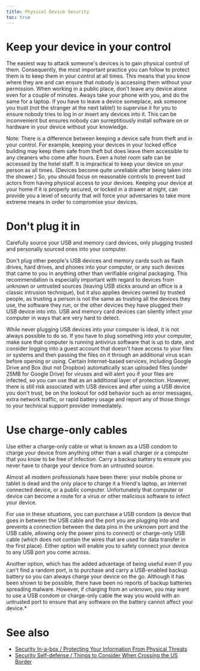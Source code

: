 ```yaml
---
title: Physical Device Security
toc: true
---
```


# Keep your device in your control

The easiest way to attack someone's devices is to gain physical control of them. Consequently, the most important practice you can follow to protect them is to keep them in your control at all times. This means that you know where they are and can ensure that nobody is accessing them without your permission. When working in a public place, don't leave any device alone even for a couple of minutes. Aways take your phone with you, and do the same for a laptop. If you have to leave a device someplace, ask someone you trust (not the stranger at the next table!) to supervise it for you to ensure nobody tries to log in or insert any devices into it. This can be inconvenient but ensures nobody can surreptitiously install software on or hardware in your device without your knowledge.

Note: There is a difference between keeping a device safe from theft and in your control. For example, keeping your devices in your locked office building may keep them safe from theft but does leave them accessible to any cleaners who come after hours. Even a hotel room safe can be accessed by the hotel staff. It is impractical to keep your device on your person as all times. (Devices become quite unreliable after being taken into the shower.) So, you should focus on reasonable controls to prevent bad actors from having physical access to your devices. Keeping your device at your home if it is properly secured, or locked in a drawer at night, can provide you a level of security that will force your adversaries to take more extreme means in order to compromise your devices.

# Don't plug it in

Carefully source your USB and memory card devices, only plugging trusted and personally sourced ones into your computer.

Don't plug other people's USB devices and memory cards such as flash drives, hard drives, and phones into your computer, or any such devices that came to you in anything other than verifiable original packaging. This recommendation is especially important with regard to devices from unknown or untrusted sources (leaving USB sticks around an office is a classic intrusion technique), but it also applies devices owned by trusted people, as trusting a person is not the same as trusting all the devices they use, the software they run, or the other  devices they have plugged their USB device into into. USB and memory card devices can silently infect your computer in ways that are very hard to detect.

While never plugging USB devices into your computer is ideal, it is not always possible to do so. If you have to plug something into your computer, make sure that computer is running antivirus software that is up to date, and consider logging into a guest account that doesn't have access to your files or systems and then passing the files on it through an additional virus scan before opening or using. Certain Internet-based services, including Google Drive and Box (but not Dropbox) automatically scan uploaded files (under 25MB for Google Drive) for viruses and will alert you if your files are infected, so you can use that as an additional layer of protection. However, there is still risk associated with USB devices and after using a USB device you don't trust, be on the lookout for odd behavior such as error messages, extra network traffic, or rapid battery usage and report any of those things to your technical support provider immediately.

# Use charge-only cables

Use either a charge-only cable or what is known as a USB condom to charge your device from anything other than a wall charger or a computer that you know to be free of infection. Carry a backup battery to ensure you never have to charge your device from an untrusted source.

Almost all modern professionals have been there: your mobile phone or tablet is dead and the only place to charge it a friend's laptop, an internet connected device, or a public computer. Unfortunately that computer or device can become a route for a virus or other malicious software to infect your device.

For use in these situations, you can purchase a USB condom (a device that goes in between the USB cable and the port you are plugging into and prevents a connection between the data pins in the unknown port and the USB cable, allowing only the power pins to connect) or charge-only USB cable (which does not contain the wires that are used for data transfer in the first place). Either option will enable you to safely connect your device to any USB port you come across.

Another option, which has the added advantage of being useful even if you can't find a random port, is to purchase and carry a USB-enabled backup battery so you can always charge your device on the go. Although it has been shown to be possible, there have been no reports of backup batteries spreading malware. However, if charging from an unknown, you may want to use a USB condom or charge-only cable the way you would with an untrusted port to ensure that any software on the battery cannot affect your device.*

# See also

* [Security In-a-box / Protecting Your Information From Physical Threats](https://securityinabox.org/en/guide/physical/)
* [Security Self-defense / Things to Consider When Crossing the US Border](https://ssd.eff.org/en/module/things-consider-when-crossing-us-border)

